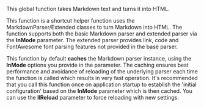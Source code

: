 ﻿This global function takes Markdown text and turns it into HTML. 

This function is a shortcut helper function uses the MarkdownParser/Extended classes to turn Markdown into HTML. The function supports both the basic Markdown parser and extended parser via the **lnMode** parameter. The extended parser provides link, code and FontAwesome font parsing features not provided in the base parser.

This function by default **caches** the Markdown parser instance, using the **lnMode** options you provide in the parameter. The caching ensures best performance and avoidance of reloading of the underlying parser each time the function is called which results in very fast operation. It's recommended that you call this function once on application startup to establish the 'initial configuration' based on the **lnMode** parameter which is then cached. You can use the **llReload** parameter to force reloading with new settings.
